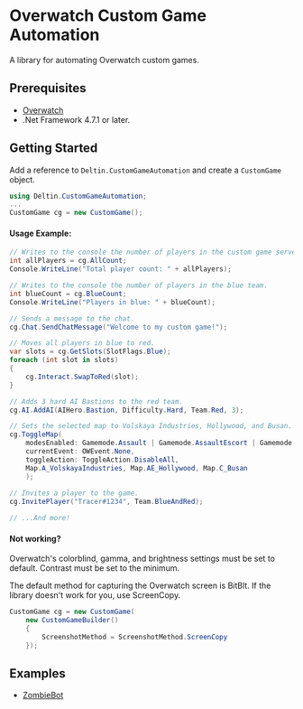 # Overwatch Custom Game Automation
A library for automating Overwatch custom games.

## Prerequisites
- [Overwatch](http://playoverwatch.com/en-us/)
- .Net Framework 4.7.1 or later.

## Getting Started
Add a reference to `Deltin.CustomGameAutomation` and create a `CustomGame` object.
```C#
using Deltin.CustomGameAutomation;
...
CustomGame cg = new CustomGame();
```
#### Usage Example:
```C#
// Writes to the console the number of players in the custom game server.
int allPlayers = cg.AllCount;
Console.WriteLine("Total player count: " + allPlayers);

// Writes to the console the number of players in the blue team.
int blueCount = cg.BlueCount;
Console.WriteLine("Players in blue: " + blueCount);

// Sends a message to the chat.
cg.Chat.SendChatMessage("Welcome to my custom game!");

// Moves all players in blue to red.
var slots = cg.GetSlots(SlotFlags.Blue);
foreach (int slot in slots)
{
	cg.Interact.SwapToRed(slot);
}

// Adds 3 hard AI Bastions to the red team.
cg.AI.AddAI(AIHero.Bastion, Difficulty.Hard, Team.Red, 3);

// Sets the selected map to Volskaya Industries, Hollywood, and Busan.
cg.ToggleMap(
	modesEnabled: Gamemode.Assault | Gamemode.AssaultEscort | Gamemode.Control | Gamemode.Escort,
	currentEvent: OWEvent.None,
	toggleAction: ToggleAction.DisableAll,
	Map.A_VolskayaIndustries, Map.AE_Hollywood, Map.C_Busan
	);
	
// Invites a player to the game.
cg.InvitePlayer("Tracer#1234", Team.BlueAndRed);

// ...And more!
```
#### Not working?
Overwatch's colorblind, gamma, and brightness settings must be set to default. Contrast must be set to the minimum.

The default method for capturing the Overwatch screen is BitBlt. If the library doesn't work for you, use ScreenCopy.
```C#
CustomGame cg = new CustomGame(
	new CustomGameBuilder()
	{
		ScreenshotMethod = ScreenshotMethod.ScreenCopy
	});
```

## Examples
- [ZombieBot]()